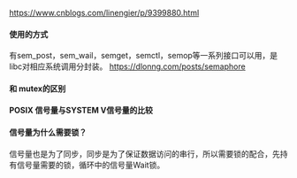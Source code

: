 https://www.cnblogs.com/linengier/p/9399880.html
#### 使用的方式
有sem_post，sem_wail，semget，semctl，semop等一系列接口可以用，是libc对相应系统调用分封装。
https://dlonng.com/posts/semaphore

#### 和 mutex的区别

#### POSIX 信号量与SYSTEM V信号量的比较

#### 信号量为什么需要锁？
信号量也是为了同步，同步是为了保证数据访问的串行，所以需要锁的配合，先持有信号量需要的锁，循环中的信号量Wait锁。
